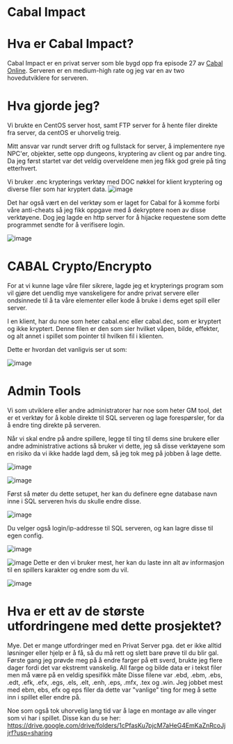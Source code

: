 Cabal Impact
=====

Hva er Cabal Impact?
=============

Cabal Impact er en privat server som ble bygd opp fra episode 27 av [Cabal Online](https://cabal.playthisgame.com/en).
Serveren er en medium-high rate og jeg var en av two hovedutviklere for serveren.

Hva gjorde jeg?
=========

Vi brukte en CentOS server host, samt FTP server for å hente filer direkte fra server, da centOS er uhorvelig treig.

Mitt ansvar var rundt server drift og fullstack for server, å implementere nye NPC'er, objekter, sette opp dungeons, kryptering av client og par andre ting. Da jeg først startet var det veldig overveldene men jeg fikk god greie på ting etterhvert.

Vi bruker .enc krypterings verktøy med DOC nøkkel for klient kryptering og diverse filer som har kryptert data.
![image](https://user-images.githubusercontent.com/42244235/196045824-e7a5b3e4-80c5-406f-8c1e-3065091c9b99.png)

Det har også vært en del verktøy som er laget for Cabal for å komme forbi våre anti-cheats så jeg fikk oppgave med å dekryptere noen av disse verktøyene. Dog jeg lagde en http server for å hijacke requestene som dette programmet sendte for å verifisere login.

![image](https://user-images.githubusercontent.com/42244235/196046963-2c6a051a-2370-4876-851d-7d29dbfb7922.png)

CABAL Crypto/Encrypto
=========

For at vi kunne lage våre filer sikrere, lagde jeg et krypterings program som vil gjøre det uendlig mye vanskeligere for andre privat servere eller ondsinnede til å ta våre elementer eller kode å bruke i dems eget spill eller server.

I en klient, har du noe som heter cabal.enc eller cabal.dec, som er kryptert og ikke kryptert.
Denne filen er den som sier hvilket våpen, bilde, effekter, og alt annet i spillet som pointer til hvilken fil i klienten.

Dette er hvordan det vanligvis ser ut som:

![image](https://user-images.githubusercontent.com/42244235/196048494-67e5daf5-4c49-4c5f-858c-de9f4c87cc80.png)

Admin Tools
=========

Vi som utviklere eller andre administratorer har noe som heter GM tool, det er et verktøy for å koble direkte til SQL serveren og lage forespørsler, for da å endre ting direkte på serveren.

Når vi skal endre på andre spillere, legge til ting til dems sine brukere eller andre administrative actions så bruker vi dette, jeg så disse verktøyene som en risiko da vi ikke hadde lagd dem, så jeg tok meg på jobben å lage dette.

![image](https://user-images.githubusercontent.com/42244235/196046394-68d0e3c2-aa7d-481d-9bac-908ed344c791.png)

![image](https://user-images.githubusercontent.com/42244235/196046296-9c935255-b433-4ac1-acd0-587bb6246c21.png)

Først så møter du dette setupet, her kan du definere egne database navn inne i SQL serveren hvis du skulle endre disse.

![image](https://user-images.githubusercontent.com/42244235/196046339-dd08ae1c-3853-43c6-8b29-66b31263b0b5.png)

Du velger også login/ip-addresse til SQL serveren, og kan lagre disse til egen config.

![image](https://user-images.githubusercontent.com/42244235/196046421-144c9cf0-75ab-458b-abcc-4b735dd286d0.png)

![image](https://user-images.githubusercontent.com/42244235/196046469-ff36a1ae-105c-4bfa-99dc-a2db63f6c99f.png)
Dette er den vi bruker mest, her kan du laste inn alt av informasjon til en spillers karakter og endre som du vil.

![image](https://user-images.githubusercontent.com/42244235/196046505-92fd0688-ee52-4c69-bbd3-46a0dbb8863f.png)

Hva er ett av de største utfordringene med dette prosjektet?
===========

Mye. Det er mange utfordringer med en Privat Server pga. det er ikke alltid løsninger eller hjelp er å få, så du må rett og slett bare prøve til du blir gal.
Første gang jeg prøvde meg på å endre farger på ett sverd, brukte jeg flere dager fordi det var ekstremt vanskelig. All farge og bilde data er i tekst filer men må være på en veldig spesifikk måte Disse filene var .ebd, .ebm, .ebs, .edt, .efk, .efx, .egs, .els, .elt, .enh, .eps, .mfx, .tex og .win. Jeg jobbet mest med ebm, ebs, efx og eps filer da dette var "vanlige" ting for meg å sette inn i spillet eller endre på.

Noe som også tok uhorvelig lang tid var å lage en montage av alle vinger som vi har i spillet.
Disse kan du se her: https://drive.google.com/drive/folders/1cPfasKu7pjcM7aHeG4EmKaZnRcoJjjrf?usp=sharing
